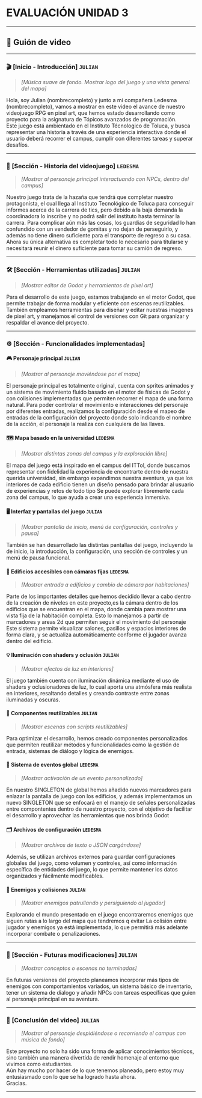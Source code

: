 # EVALUACIÓN UNIDAD 3
---

## 🎤 **Guión de video**
 
---


### 🎬 **[Inicio - Introducción]** `JULIAN`
> *[Música suave de fondo. Mostrar logo del juego y una vista general del mapa]*

Hola, soy Julian (nombrecompleto) y junto a mi compañera Ledesma (nombrecompleto), vamos a mostrar en este video el avance de nuestro videojuego RPG en pixel art, que hemos estado desarrollando como proyecto para la asignatura de Tópicos avanzados de programación.  
Este juego está ambientado en el Instituto Técnologico de Toluca, y busca representar una historia a través de una experiencia interactiva donde el usuario deberá recorrer el campus, cumplir con diferentes tareas y superar desafíos.

---

### 📖 **[Sección - Historia del videojuego]** `LEDESMA`
> *[Mostrar al personaje principal interactuando con NPCs, dentro del campus]*

Nuestro juego trata de la hazaña que tendrá que completar nuestro protagonista, el cual llega al Instituto Tecnológico de Toluca para conseguir
informes acerca de la carrera de tics, pero debido a la baja demanda la coordinadora lo inscribe y no podrá salir del instituto hasta terminar la carrera.
Para complicar aún más las cosas, los guardias de seguridad lo han confundido con un vendedor de gomitas y no dejan de perseguirlo,
y además no tiene dinero suficiente para el transporte de regreso a su casa.
Ahora su única alternativa es completar todo lo necesario para titularse y necesitará reunir el dinero suficiente para tomar su camión de regreso.

---

### 🛠️ **[Sección - Herramientas utilizadas]** `JULIAN`
> *[Mostrar editor de Godot y herramientas de pixel art]*

Para el desarrollo de este juego, estamos trabajando en el motor Godot, que permite trabajar de forma modular y eficiente con escenas reutilizables.  
También empleamos herramientas para diseñar y editar nuestras imagenes de pixel art, y manejamos el control de versiones con Git para organizar y respaldar el avance del proyecto.

---

### ⚙️ **[Sección - Funcionalidades implementadas]**

#### 🎮 Personaje principal `JULIAN`
> *[Mostrar al personaje moviéndose por el mapa]*

El personaje principal es totalmente original, cuenta con sprites animados y un sistema de movimiento fluido basado en el motor de físicas de Godot y con colisiones implementadas que permiten recorrer el mapa de una forma natural.
Para poder controlar el movimiento e interacciones del personaje por diferentes entradas, realizamos la configuración desde el mapeo de entradas de la configuración del proyecto donde solo indicando el nombre de la acción, el personaje la realiza con cualquiera de las llaves.

#### 🗺️ Mapa basado en la universidad `LEDESMA`
> *[Mostrar distintas zonas del campus y la exploración libre]*

El mapa del juego está inspirado en el campus del ITTol, donde buscamos representar con fidelidad la experiencia de encontrarte dentro de nuestra querida universidad, sin embargo expandimos nuestra aventura, ya que los interiores de cada edificio tienen un diseño pensado para brindar al usuario de experiencias y retos de todo tipo
Se puede explorar libremente cada zona del campus, lo que ayuda a crear una experiencia inmersiva.

#### 🖥️ Interfaz y pantallas del juego `JULIAN`
> *[Mostrar pantalla de inicio, menú de configuración, controles y pausa]*

También se han desarrollado las distintas pantallas del juego, incluyendo la de inicio, la introducción, la configuración, una sección de controles y un menú de pausa funcional.

#### 🏢 Edificios accesibles con cámaras fijas `LEDESMA`
> *[Mostrar entrada a edificios y cambio de cámara por habitaciones]*

Parte de los importantes detalles que hemos decidido llevar a cabo dentro de la creación de niveles en este proyecto,es la cámara dentro de los edificios que se encuentran en el mapa, donde cambia para mostrar una vista fija de la habitación completa. Esto lo manejamos a partir de marcadores y areas 2d que permiten seguir el movimiento del personaje 
Este sistema permite visualizar salones, pasillos y espacios interiores de forma clara, y se actualiza automáticamente conforme el jugador avanza dentro del edificio.

#### 💡 Iluminación con shaders y oclusión `JULIAN`
> *[Mostrar efectos de luz en interiores]*

El juego también cuenta con iluminación dinámica mediante el uso de shaders y oclusionadores de luz, lo cual aporta una atmósfera más realista en interiores, resaltando detalles y creando contraste entre zonas iluminadas y oscuras.

#### 🔁 Componentes reutilizables `JULIAN`
> *[Mostrar escenas con scripts reutilizables]*

Para optimizar el desarrollo, hemos creado componentes personalizados que permiten reutilizar métodos y funcionalidades como la gestión de entrada, sistemas de diálogo y lógica de enemigos.

#### 🧠 Sistema de eventos global `LEDESMA`
> *[Mostrar activación de un evento personalizado]*

En nuestro SINGLETON de global hemos añadido nuevos marcadores para enlazar la pantalla de juego con los edificios, y además implementamos un nuevo SINGLETON que se enfocará en el manejo de señales personalizadas entre compontentes dentro de nuestro proyecto, con el objetivo de facilitar el desarrollo y aprovechar las herramientas que nos brinda Godot


#### 🗂️ Archivos de configuración `LEDESMA`
> *[Mostrar archivos de texto o JSON cargándose]*

Además, se utilizan archivos externos para guardar configuraciones globales del juego, como volumen y controles, así como información específica de entidades del juego, lo que permite mantener los datos organizados y fácilmente modificables.

#### 👾 Enemigos y colisiones `JULIAN`
> *[Mostrar enemigos patrullando y persiguiendo al jugador]*

Explorando el mundo presentado en el juego encontraremos enemigos que siguen rutas a lo largo del mapa que tendremos q evitar
La colisión entre jugador y enemigos ya está implementada, lo que permitirá más adelante incorporar combate o penalizaciones.

---

### 🔮 **[Sección - Futuras modificaciones]** `JULIAN`
> *[Mostrar conceptos o escenas no terminadas]*

En futuras versiones del proyecto planeamos incorporar más tipos de enemigos con comportamientos variados, un sistema básico de inventario, tener un sistema de dialogo y añadir NPCs con tareas específicas que guien al personaje principal en su aventura.  

---

### 🧾 **[Conclusión del video]** `JULIAN`
> *[Mostrar al personaje despidiéndose o recorriendo el campus con música de fondo]*

Este proyecto no solo ha sido una forma de aplicar conocimientos técnicos, sino también una manera divertida de rendir homenaje al entorno que vivimos como estudiantes.  
Aún hay mucho por hacer de lo que tenemos planeado, pero estoy muy entusiasmado con lo que se ha logrado hasta ahora.  
Gracias.

---
